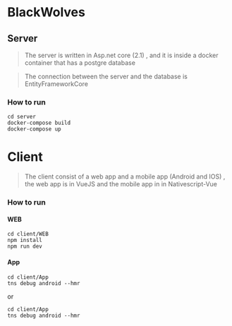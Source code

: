 # BlackWolves

## Server

> The server is written in Asp.net core (2.1) , and it is inside a docker container that has a postgre database

> The connection between the server and the database is EntityFrameworkCore

### How to run

```shell
cd server
docker-compose build
docker-compose up
```

# Client

> The client consist of a web app and a mobile app (Android and IOS) , the web app is in VueJS and the mobile app in in Nativescript-Vue

### How to run

#### WEB

```shell
cd client/WEB
npm install
npm run dev
```

#### App

```shell
cd client/App
tns debug android --hmr
```

or

```shell
cd client/App
tns debug android --hmr
```
